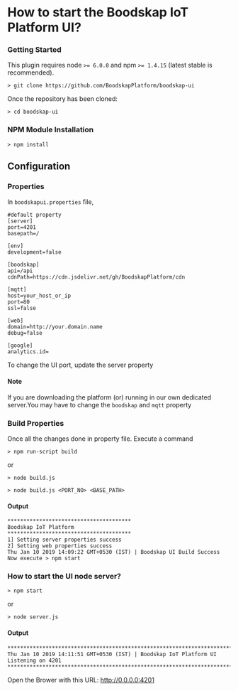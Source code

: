 # How to start the Boodskap IoT Platform UI?

### Getting Started
This plugin requires node `>= 6.0.0` and npm `>= 1.4.15` (latest stable is recommended).

```shell
> git clone https://github.com/BoodskapPlatform/boodskap-ui
```

Once the repository has been cloned:
```shell
> cd boodskap-ui
```

### NPM Module Installation

```shell
> npm install
```

## Configuration

### Properties
In `boodskapui.properties` file,
```shell
#default property
[server]
port=4201
basepath=/

[env]
development=false

[boodskap]
api=/api
cdnPath=https://cdn.jsdelivr.net/gh/BoodskapPlatform/cdn

[mqtt]
host=your_host_or_ip
port=80
ssl=false

[web]
domain=http://your.domain.name
debug=false

[google]
analytics.id=
```
To change the UI port, update the server property

#### Note
If you are downloading the platform (or) running in our own dedicated server.You may have to change the `boodskap` and `mqtt` property

### Build Properties
Once all the changes done in property file. Execute a command
```shell
> npm run-script build
```
or
```shell
> node build.js

> node build.js <PORT_NO> <BASE_PATH>
```
#### Output

```shell
***************************************
Boodskap IoT Platform
***************************************
1] Setting server properties success
2] Setting web properties success
Thu Jan 10 2019 14:09:22 GMT+0530 (IST) | Boodskap UI Build Success
Now execute > npm start
```

### How to start the UI node server?

```shell
> npm start
```
or
```shell
> node server.js
```
#### Output

```shell
************************************************************************************
Thu Jan 10 2019 14:11:51 GMT+0530 (IST) | Boodskap IoT Platform UI Listening on 4201
************************************************************************************
```
Open the Brower with this URL: http://0.0.0.0:4201
